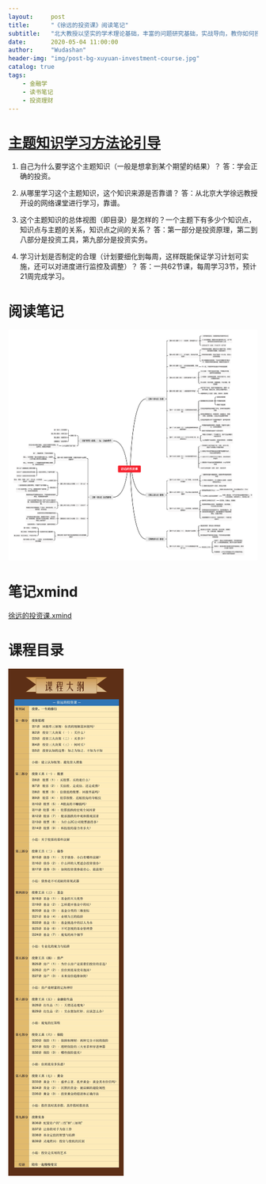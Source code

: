 ```yaml
---
layout:     post
title:      "《徐远的投资课》阅读笔记"
subtitle:   "北大教授以坚实的学术理论基础，丰富的问题研究基础，实战导向，教你如何投资"
date:       2020-05-04 11:00:00
author:     "Wudashan"
header-img: "img/post-bg-xuyuan-investment-course.jpg"
catalog: true
tags:
    - 金融学
    - 读书笔记
    - 投资理财
---
```


# [主题知识学习方法论引导](http://wudashan.com/2020/03/29/Learning-Method/)

1. 自己为什么要学这个主题知识（一般是想拿到某个期望的结果）？
答：学会正确的投资。

2. 从哪里学习这个主题知识，这个知识来源是否靠谱？
答：从北京大学徐远教授开设的网络课堂进行学习，靠谱。

3. 这个主题知识的总体视图（即目录）是怎样的？一个主题下有多少个知识点，知识点与主题的关系，知识点之间的关系？
答：第一部分是投资原理，第二到八部分是投资工具，第九部分是投资实务。

4. 学习计划是否制定的合理（计划要细化到每周，这样既能保证学习计划可实施，还可以对进度进行监控及调整）？
答：一共62节课，每周学习3节，预计21周完成学习。

# 阅读笔记

![](https://raw.githubusercontent.com/wudashan/blog-picture/master/xuyuan-investment-course/%E5%BE%90%E8%BF%9C%E7%9A%84%E6%8A%95%E8%B5%84%E8%AF%BE.png)

# 笔记xmind

[徐远的投资课.xmind](https://github.com/wudashan/blog-picture/blob/master/xuyuan-investment-course/%E5%BE%90%E8%BF%9C%E7%9A%84%E6%8A%95%E8%B5%84%E8%AF%BE.xmind?raw=true)

# 课程目录

![](https://raw.githubusercontent.com/wudashan/blog-picture/master/xuyuan-investment-course/%E8%AF%BE%E7%A8%8B%E7%9B%AE%E5%BD%95.png)
